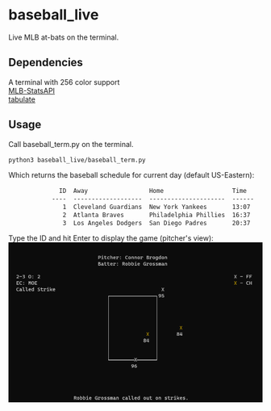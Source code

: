 # baseball_live
Live MLB at-bats on the terminal.

## Dependencies
A terminal with 256 color support  
[MLB-StatsAPI](https://github.com/toddrob99/MLB-StatsAPI)  
[tabulate](https://github.com/gregbanks/python-tabulate) 


## Usage
Call baseball_term.py on the terminal. 
```
python3 baseball_live/baseball_term.py
```
Which returns the baseball schedule for current day (default US-Eastern):
```
              ID  Away                 Home                   Time
            ----  -------------------  ---------------------  ------
               1  Cleveland Guardians  New York Yankees       13:07
               2  Atlanta Braves       Philadelphia Phillies  16:37
               3  Los Angeles Dodgers  San Diego Padres       20:37
```
Type the ID and hit Enter to display the game (pitcher's view):
![alt text](figures/example.png)
